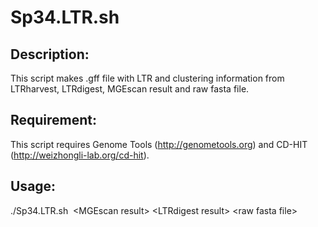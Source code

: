 Sp34.LTR.sh
====================

Description:
---------------------------------
This script makes .gff file with LTR and clustering information from LTRharvest, LTRdigest, MGEscan result and raw fasta file.

Requirement:
---------------------------------
This script requires Genome Tools (http://genometools.org) and CD-HIT (http://weizhongli-lab.org/cd-hit).

Usage:
---------------------------------
./Sp34.LTR.sh  \<MGEscan result\> \<LTRdigest result\> \<raw fasta file\>
